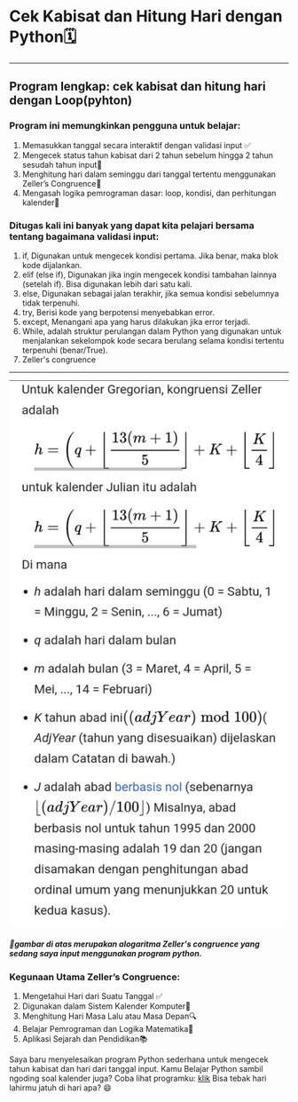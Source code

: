 # Cek Kabisat dan Hitung Hari dengan Python🗓️
________________________________________________
## Program lengkap: cek kabisat dan hitung hari dengan Loop(pyhton)
### Program ini memungkinkan pengguna untuk belajar:
1. Memasukkan tanggal secara interaktif dengan validasi input ✅
2. Mengecek status tahun kabisat dari 2 tahun sebelum hingga 2 tahun sesudah tahun input🔁
3. Menghitung hari dalam seminggu dari tanggal tertentu menggunakan Zeller’s Congruence📆 
4. Mengasah logika pemrograman dasar: loop, kondisi, dan perhitungan kalender🧠
### Ditugas kali ini banyak yang dapat kita pelajari bersama tentang bagaimana validasi input:
1. if, Digunakan untuk mengecek kondisi pertama. Jika benar, maka blok kode dijalankan.
2. elif (else if), Digunakan jika ingin mengecek kondisi tambahan lainnya (setelah if). Bisa digunakan lebih dari satu kali.
3. else, Digunakan sebagai jalan terakhir, jika semua kondisi sebelumnya tidak terpenuhi.
4. try, Berisi kode yang berpotensi menyebabkan error.
5. except, Menangani apa yang harus dilakukan jika error terjadi.
6. While, adalah struktur perulangan dalam Python yang digunakan untuk menjalankan sekelompok kode secara berulang selama kondisi tertentu terpenuhi (benar/True).
7. Zeller's congruence
___________________________________________
![alt](https://github.com/ulanndari/Task_Repository/blob/main/Zeller's%20congruence.jpeg?raw=true)
##### 🔢gambar di atas merupakan alogaritma Zeller's congruence yang sedang saya input menggunakan program python. 
### Kegunaan Utama Zeller’s Congruence:
1. Mengetahui Hari dari Suatu Tanggal ✅
2. Digunakan dalam Sistem Kalender Komputer📅
3. Menghitung Hari Masa Lalu atau Masa Depan🔍
4. Belajar Pemrograman dan Logika Matematika🧩
5. Aplikasi Sejarah dan Pendidikan📚

Saya baru menyelesaikan program Python sederhana untuk mengecek tahun kabisat dan hari dari tanggal input. Kamu Belajar Python sambil ngoding soal kalender juga?
Coba lihat programku: [klik](https://github.com/ulanndari/Task_Repository/blob/main/task_repostpry.html?raw=true) 
Bisa tebak hari lahirmu jatuh di hari apa? 😄

